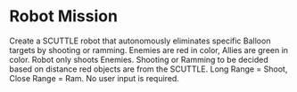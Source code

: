 # Robot Mission

Create a SCUTTLE robot that autonomously eliminates specific Balloon targets by shooting or ramming.
Enemies are red in color, Allies are green in color.
Robot only shoots Enemies.
Shooting or Ramming to be decided based on distance red objects are from the SCUTTLE.
Long Range = Shoot, Close Range = Ram.
No user input is required.
